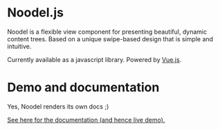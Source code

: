 # Noodel.js

Noodel is a flexible view component for presenting beautiful, dynamic content trees.
Based on a unique swipe-based design that is simple and intuitive.

Currently available as a javascript library.
Powered by [Vue.js](https://vuejs.org/).

# Demo and documentation

Yes, Noodel renders its own docs ;)

[See here for the documentation (and hence live demo).](https://zlu883.github.io/Noodel/)
